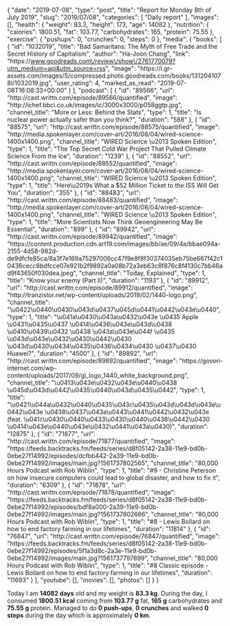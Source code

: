 {
    "date": "2019-07-08",
    "type": "post",
    "title": "Report for Monday 8th of July 2019",
    "slug": "2019\/07\/08",
    "categories": [
        "Daily report"
    ],
    "images": [],
    "health": {
        "weight": 83.3,
        "height": 173,
        "age": 14082
    },
    "nutrition": {
        "calories": 1800.51,
        "fat": 103.77,
        "carbohydrates": 165,
        "protein": 75.55
    },
    "exercise": {
        "pushups": 0,
        "crunches": 0,
        "steps": 0
    },
    "media": {
        "books": [
            {
                "id": "1032019",
                "title": "Bad Samaritans: The Myth of Free Trade and the Secret History of Capitalism",
                "author": "Ha-Joon Chang",
                "link": "https:\/\/www.goodreads.com\/review\/show\/2761770079?utm_medium=api&utm_source=rss",
                "image": "https:\/\/i.gr-assets.com\/images\/S\/compressed.photo.goodreads.com\/books\/1312041078i\/1032019.jpg",
                "user_rating": 4,
                "marked_as_read": "2019-07-08T16:08:33+00:00"
            }
        ],
        "podcast": [
            {
                "id": "89566",
                "url": "http:\/\/cast.writtn.com\/episode\/89566\/quantified",
                "image": "http:\/\/ichef.bbci.co.uk\/images\/ic\/3000x3000\/p058ggtp.jpg",
                "channel_title": "More or Less: Behind the Stats",
                "type": 1,
                "title": "Is nuclear power actually safer than you think?",
                "duration": "588"
            },
            {
                "id": "88575",
                "url": "http:\/\/cast.writtn.com\/episode\/88575\/quantified",
                "image": "http:\/\/media.spokenlayer.com\/cover-art\/2016\/08\/04\/wired-science-1400x1400.png",
                "channel_title": "WIRED Science \u2013 Spoken Edition",
                "type": 1,
                "title": "The Top Secret Cold War Project That Pulled Climate Science From the Ice",
                "duration": "1239"
            },
            {
                "id": "88552",
                "url": "http:\/\/cast.writtn.com\/episode\/88552\/quantified",
                "image": "http:\/\/media.spokenlayer.com\/cover-art\/2016\/08\/04\/wired-science-1400x1400.png",
                "channel_title": "WIRED Science \u2013 Spoken Edition",
                "type": 1,
                "title": "Here\u2019s What a $52 Million Ticket to the ISS Will Get You",
                "duration": "355"
            },
            {
                "id": "88483",
                "url": "http:\/\/cast.writtn.com\/episode\/88483\/quantified",
                "image": "http:\/\/media.spokenlayer.com\/cover-art\/2016\/08\/04\/wired-science-1400x1400.png",
                "channel_title": "WIRED Science \u2013 Spoken Edition",
                "type": 1,
                "title": "More Scientists Now Think Geoengineering May Be Essential",
                "duration": "899"
            },
            {
                "id": "89942",
                "url": "http:\/\/cast.writtn.com\/episode\/89942\/quantified",
                "image": "https:\/\/content.production.cdn.art19.com\/images\/bb\/ae\/09\/4a\/bbae094a-2155-4d58-982d-de9dfcfe85ca\/8a3f7e169a75297006cc47f9e8f8f30374035eb75be667f42c10436cecc8bdfcce07e921b2f9892a0a08b72a3eb63c8f876c8f4130c7bb46ad9f43650f030dea.jpeg",
                "channel_title": "Today, Explained",
                "type": 1,
                "title": "Know your enemy (Part II)",
                "duration": "1193"
            },
            {
                "id": "89912",
                "url": "http:\/\/cast.writtn.com\/episode\/89912\/quantified",
                "image": "http:\/\/tranzistor.net\/wp-content\/uploads\/2019\/02\/1440-logo.png",
                "channel_title": "\u0422\u0440\u0430\u043d\u0437\u045d\u0441\u0442\u043e\u0440",
                "type": 1,
                "title": "\u041a\u0430\u043a\u0432\u043e \u0435 Apple \u0431\u0435\u0437 \u0414\u0436\u043e\u043d\u0438 \u0410\u0439\u0432 \u0438 \u043a\u043e\u044f \u0435 \u043d\u043e\u0432\u0430\u0442\u0430 \u043d\u0430\u0434\u0435\u0436\u0434\u0430 \u0437\u0430 Huawei?",
                "duration": "4500"
            },
            {
                "id": "89892",
                "url": "http:\/\/cast.writtn.com\/episode\/89892\/quantified",
                "image": "https:\/\/govori-internet.com\/wp-content\/uploads\/2017\/09\/gi_logo_1440_white_background.png",
                "channel_title": "\u0413\u043e\u0432\u043e\u0440\u0438 \u045d\u043d\u0442\u0435\u0440\u043d\u0435\u0442",
                "type": 1,
                "title": "\u0421\u044a\u0432\u0440\u0435\u043c\u0435\u043d\u043d\u043e\u0442\u043e \u0438\u0437\u043a\u0443\u0441\u0442\u0432\u043e (feat. \u041c\u0430\u0440\u0433\u0430\u0440\u0438\u0442\u0430 \u0414\u043e\u0440\u043e\u0432\u0441\u043a\u0430)",
                "duration": "12875"
            },
            {
                "id": "71877",
                "url": "http:\/\/cast.writtn.com\/episode\/71877\/quantified",
                "image": "https:\/\/feeds.backtracks.fm\/feeds\/series\/d8f05142-2a38-11e9-bd0b-0ebe27f14992\/episodes\/dcfbb442-2a39-11e9-bd0b-0ebe27f14992\/images\/main.jpg?1561737802565",
                "channel_title": "80,000 Hours Podcast with Rob Wiblin",
                "type": 1,
                "title": "#9 - Christine Peterson on how insecure computers could lead to global disaster, and how to fix it",
                "duration": "6309"
            },
            {
                "id": "71878",
                "url": "http:\/\/cast.writtn.com\/episode\/71878\/quantified",
                "image": "https:\/\/feeds.backtracks.fm\/feeds\/series\/d8f05142-2a38-11e9-bd0b-0ebe27f14992\/episodes\/bdf8a000-2a39-11e9-bd0b-0ebe27f14992\/images\/main.jpg?1561737802666",
                "channel_title": "80,000 Hours Podcast with Rob Wiblin",
                "type": 1,
                "title": "#8 - Lewis Bollard on how to end factory farming in our lifetimes",
                "duration": "11814"
            },
            {
                "id": "76847",
                "url": "http:\/\/cast.writtn.com\/episode\/76847\/quantified",
                "image": "https:\/\/feeds.backtracks.fm\/feeds\/series\/d8f05142-2a38-11e9-bd0b-0ebe27f14992\/episodes\/5f1a3d8c-2a3e-11e9-bd0b-0ebe27f14992\/images\/main.jpg?1561737797899",
                "channel_title": "80,000 Hours Podcast with Rob Wiblin",
                "type": 1,
                "title": "#8 Classic episode - Lewis Bollard on how to end factory farming in our lifetimes",
                "duration": "11693"
            }
        ],
        "youtube": [],
        "movies": [],
        "photos": []
    }
}

Today I am <strong>14082 days</strong> old and my weight is <strong>83.3 kg</strong>. During the day, I consumed <strong>1800.51 kcal</strong> coming from <strong>103.77 g</strong> fat, <strong>165 g</strong> carbohydrates and <strong>75.55 g</strong> protein. Managed to do <strong>0 push-ups</strong>, <strong>0 crunches</strong> and walked <strong>0 steps</strong> during the day which is approximately <strong>0 km</strong>.